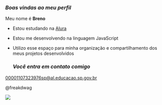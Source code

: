 ### *Boas vindas ao meu perfil*
Meu nome é **Breno**

- Estou estudando na [Alura](https://www.alura.com.br)
- Estou me desenvolvendo na linguagem JavaScript
- Utilizo esse espaço para minha organização e compartilhamento dos meus projetos desenvolvidos

   ### *Você entra em contato comigo*

00001107323976sp@al.educacao.sp.gov.br

@freakdwag

![](https://media.tenor.com/i1A1oy5uCE0AAAAi/creucat-mini.gif)

